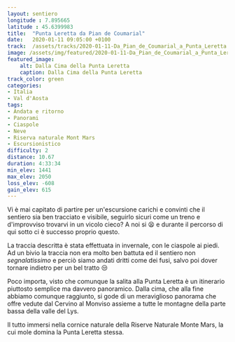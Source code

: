 ```yaml
---
layout: sentiero
longitude : 7.895665
latitude : 45.6399983
title:  "Punta Leretta da Pian de Coumarial"
date:   2020-01-11 09:05:00 +0100
track:  /assets/tracks/2020-01-11-Da_Pian_de_Coumarial_a_Punta_Leretta.gpx
image: /assets/img/featured/2020-01-11-Da_Pian_de_Coumarial_a_Punta_Leretta.jpg
featured_image:
    alt: Dalla Cima della Punta Leretta
    caption: Dalla Cima della Punta Leretta
track_color: green
categories:
- Italia
- Val d'Aosta
tags:
- Andata e ritorno
- Panorami
- Ciaspole
- Neve
- Riserva naturale Mont Mars  
- Escursionistico
difficulty: 2
distance: 10.67 
duration: 4:33:34
min_elev: 1441
max_elev: 2050
loss_elev: -608
gain_elev: 615
---
```


Vi è mai capitato di partire per un'escursione carichi e convinti che il sentiero sia ben tracciato e visibile, seguirlo sicuri come un treno e d'improvviso trovarvi in un vicolo cieco? A noi si :tired_face: e durante il percorso di qui sotto ci è successo proprio questo.

La traccia descritta è stata effettuata in invernale, con le ciaspole ai piedi. Ad un bivio la traccia non era molto ben battuta ed il sentiero non _segnalatissimo_ e perciò siamo andati dritti come dei fusi, salvo poi dover tornare indietro per un bel tratto :unamused:

Poco importa, visto che comunque la salita alla Punta Leretta è un itinerario piuttosto semplice ma davvero panoramico. Dalla cima, che alla fine abbiamo comunque raggiunto, si gode di un meraviglioso panorama che offre vedute dal Cervino al Monviso assieme a tutte le montagne della parte bassa della valle del Lys.

Il tutto immersi nella cornice naturale della Riserve Naturale Monte Mars, la cui mole domina la Punta Leretta stessa.
